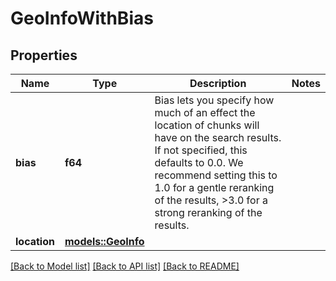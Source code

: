 # GeoInfoWithBias

## Properties

Name | Type | Description | Notes
------------ | ------------- | ------------- | -------------
**bias** | **f64** | Bias lets you specify how much of an effect the location of chunks will have on the search results. If not specified, this defaults to 0.0. We recommend setting this to 1.0 for a gentle reranking of the results, >3.0 for a strong reranking of the results. | 
**location** | [**models::GeoInfo**](GeoInfo.md) |  | 

[[Back to Model list]](../README.md#documentation-for-models) [[Back to API list]](../README.md#documentation-for-api-endpoints) [[Back to README]](../README.md)


